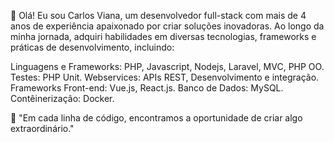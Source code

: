 👋 Olá! Eu sou Carlos Viana, um desenvolvedor full-stack com mais de 4 anos de experiência apaixonado por criar soluções inovadoras. Ao longo da minha jornada, adquiri habilidades em diversas tecnologias, frameworks e práticas de desenvolvimento, incluindo:

Linguagens e Frameworks: PHP, Javascript, Nodejs, Laravel, MVC, PHP OO.
Testes: PHP Unit.
Webservices: APIs REST, Desenvolvimento e integração.
Frameworks Front-end: Vue.js, React.js.
Banco de Dados: MySQL.
Contêinerização: Docker.

🚀 "Em cada linha de código, encontramos a oportunidade de criar algo extraordinário."
